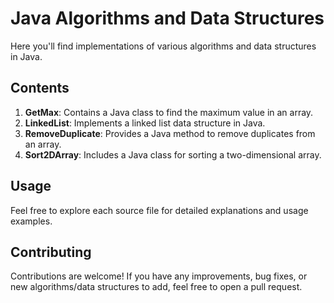# Java Algorithms and Data Structures

Here you'll find implementations of various algorithms and data structures in Java.

## Contents

1. **GetMax**: Contains a Java class to find the maximum value in an array.
2. **LinkedList**: Implements a linked list data structure in Java.
3. **RemoveDuplicate**: Provides a Java method to remove duplicates from an array.
4. **Sort2DArray**: Includes a Java class for sorting a two-dimensional array.
   
## Usage

Feel free to explore each source file for detailed explanations and usage examples.

## Contributing

Contributions are welcome! If you have any improvements, bug fixes, or new algorithms/data structures to add, feel free to open a pull request.
